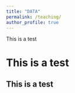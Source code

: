 ```yaml
---
title: "DATA"
permalink: /teaching/
author_profile: true
---
```


This is a test

# This is a test

## This is a test